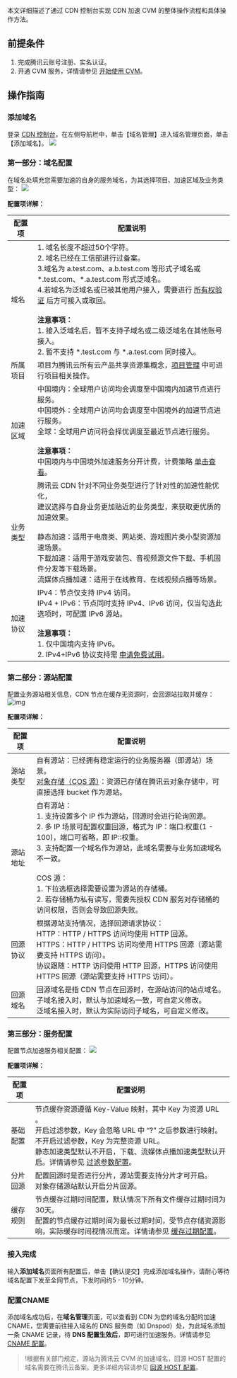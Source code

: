 本文详细描述了通过 CDN 控制台实现 CDN 加速 CVM 的整体操作流程和具体操作方法。

## 前提条件

1. 完成腾讯云账号注册、实名认证。
2. 开通 CVM 服务，详情请参见 [开始使用 CVM](https://cloud.tencent.com/document/product/213/2936)。

## 操作指南

### 添加域名

登录 [CDN 控制台](https://console.cloud.tencent.com/cdn)，在左侧导航栏中，单击【域名管理】进入域名管理页面，单击【添加域名】。
![](https://main.qcloudimg.com/raw/3d2e458b232cdc89fafb546045a92bc1.png)

### 第一部分：域名配置

在域名处填充您需要加速的自身的服务域名，为其选择项目、加速区域及业务类型：
![](https://main.qcloudimg.com/raw/14c8ed2cdc340731c886b28339fb2377.png)

**配置项详解：**

| 配置项   | 配置说明                                                     |
| -------- | ------------------------------------------------------------ |
| 域名     | 1. 域名长度不超过50个字符。<br/>2. 域名已经在工信部进行过备案。<br/>3.域名为 a.test.com、a.b.test.com 等形式子域名或 \*.test.com、\*.a.test.com 形式泛域名。<br/>4.若域名为泛域名或已被其他用户接入，需要进行 [所有权验证](https://cloud.tencent.com/document/product/228/41215#m1) 后方可接入或取回。<br/><br/><strong>注意事项：</strong><br/>1. 接入泛域名后，暂不支持子域名或二级泛域名在其他账号接入。<br/>2. 暂不支持 *.test.com 与 *.a.test.com 同时接入。 |
| 所属项目 | 项目为腾讯云所有云产品共享资源集概念，[项目管理](https://console.cloud.tencent.com/project) 中可进行项目相关操作。 |
| 加速区域 | 中国境内：全球用户访问均会调度至中国境内加速节点进行服务。<br/>中国境外：全球用户访问均会调度至中国境外的加速节点进行服务。<br/>全球：全球用户访问将会择优调度至最近节点进行服务。<br/><br/><strong>注意事项：</strong><br/>中国境内与中国境外加速服务分开计费，计费策略 [单击查看](https://cloud.tencent.com/document/product/228/2949)。 |
| 业务类型 | 腾讯云 CDN 针对不同业务类型进行了针对性的加速性能优化，<br/>建议选择与自身业务更加贴近的业务类型，来获取更优质的加速效果。<br/><br/>静态加速：适用于电商类、网站类、游戏图片类小型资源加速场景。<br/>下载加速：适用于游戏安装包、音视频源文件下载、手机固件分发等下载场景。<br/>流媒体点播加速：适用于在线教育、在线视频点播等场景。 |
| 加速协议 | IPv4：节点仅支持 IPv4 访问。<br/>IPv4 + IPv6：节点同时支持 IPv4、IPv6 访问，仅当勾选此选项时，可配置 IPv6 源站。<br/><br/><strong>注意事项：</strong><br/>1. 仅中国境内支持 IPv6。<br/>2. IPv4+IPv6 协议支持需 [申请免费试用](https://cloud.tencent.com/apply/p/own2eu41dg8)。 |

### 第二部分：源站配置

配置业务源站相关信息，CDN 节点在缓存无资源时，会回源站拉取并缓存：
![img](https://main.qcloudimg.com/raw/256970fb318414c3cb3fb5b89946b5c9.png)

**配置项详解：**

| 配置项   | 配置说明                                                     |
| -------- | ------------------------------------------------------------ |
| 源站类型 | 自有源站：已经拥有稳定运行的业务服务器（即源站）场景。<br/><a href = "https://cloud.tencent.com/product/cos">对象存储（COS 源）</a>：资源已存储在腾讯云对象存储中，可直接选择 bucket 作为源站。 |
| 源站地址 | 自有源站：<br/>1. 支持设置多个 IP 作为源站，回源时会进行轮询回源。<br/>2. 多 IP 场景可配置权重回源，格式为 IP：端口:权重(1 - 100)，端口可省略，即 IP::权重。<br/>3.  支持配置一个域名作为源站，此域名需要与业务加速域名不一致。<br/><br/>COS 源：<br/>1. 下拉选框选择需要设置为源站的存储桶。<br/>2. 若存储桶为私有读写，需要先授权 CDN 服务对存储桶的访问权限，否则会导致回源失败。 |
| 回源协议 | 根据源站支持情况，选择回源请求协议：<br/>HTTP：HTTP / HTTPS 访问均使用 HTTP 回源。<br/>HTTPS：HTTP / HTTPS 访问均使用 HTTPS 回源（源站需要支持 HTTPS 访问）。<br/>协议跟随：HTTP 访问使用 HTTP 回源，HTTPS 访问使用 HTTPS 回源（源站需要支持 HTTPS 访问）。 |
| 回源域名 | 回源域名是指 CDN 节点在回源时，在源站访问的站点域名。<br/>子域名接入时，默认与加速域名一致，可自定义修改。<br/>泛域名接入时，默认为实际访问子域名，可自定义修改。 |

### 第三部分：服务配置

配置节点加速服务相关配置：
![](https://main.qcloudimg.com/raw/9796ca5c1cfc2f2816026de0ea450180.png)

**配置项详解：**

| 配置项   | 配置说明                                                     |
| -------- | ------------------------------------------------------------ |
| 基础配置 | 节点缓存资源遵循 Key-Value 映射，其中 Key 为资源 URL 。<br/>开启过滤参数，Key 会忽略 URL 中 “?” 之后参数进行映射。<br/>不开启过滤参数，Key 为完整资源 URL。<br/>静态加速类型默认不开启，下载、流媒体点播加速类型默认开启。详情请参见 [过滤参数配置](https://cloud.tencent.com/doc/product/228/6291)。 |
| 分片回源 | 配置回源时是否进行分片，源站需要支持分片才可开启。<br/>对象存储源站默认开启分片回源。 |
| 缓存规则 | 节点缓存过期时间配置，默认情况下所有文件缓存过期时间为30天。<br/>配置的节点缓存过期时间为最长过期时间，受节点存储资源影响，实际缓存时间视情况而定。详情请参见 [缓存过期配置](https://cloud.tencent.com/doc/product/228/6290)。 |

### 接入完成

输入**添加域名**页面所有配置后，单击【确认提交】完成添加域名操作，请耐心等待域名配置下发至全网节点，下发时间约5 - 10分钟。

### 配置CNAME

添加域名成功后，在**域名管理**页面，可以查看到 CDN 为您的域名分配的加速 CNAME，您需要前往接入域名的 DNS 服务商（如 Dnspod）处，为此域名添加一条 CNAME 记录，待 **DNS 配置生效后**，即可进行加速服务。详情请参见 [CNAME 配置](https://cloud.tencent.com/doc/product/228/3121)。

> !根据有关部门规定，源站为腾讯云 CVM 的加速域名，回源 HOST 配置的域名需要在腾讯云备案。更多详细内容请参见 [回源 HOST 配置](https://cloud.tencent.com/document/product/228/41334)。
